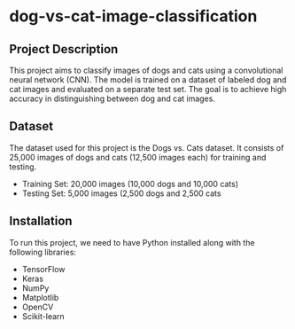 # dog-vs-cat-image-classification

## Project Description
This project aims to classify images of dogs and cats using a convolutional neural network (CNN). The model is trained on a dataset of labeled dog and cat images and evaluated on a separate test set. The goal is to achieve high accuracy in distinguishing between dog and cat images.

## Dataset
The dataset used for this project is the Dogs vs. Cats dataset. It consists of 25,000 images of dogs and cats (12,500 images each) for training and testing.

-  Training Set: 20,000 images (10,000 dogs and 10,000 cats)
-  Testing Set: 5,000 images (2,500 dogs and 2,500 cats

## Installation
To run this project, we need to have Python installed along with the following libraries:

- TensorFlow
- Keras
- NumPy
- Matplotlib
- OpenCV
- Scikit-learn
